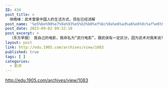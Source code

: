 ```yaml
---
ID: 434
post_title: >
  徐皓峰：武术曾是中国人的生活方式，现在已经消解
post_name: '%e5%be%90%e7%9a%93%e5%b3%b0%ef%bc%9a%e6%ad%a6%e6%9c%af%e6%9b%be%e6%98%af%e4%b8%ad%e5%9b%bd%e4%ba%ba%e7%9a%84%e7%94%9f%e6%b4%bb%e6%96%b9%e5%bc%8f%ef%bc%8c%e7%8e%b0%e5%9c%a8%e5%b7%b2%e7%bb%8f%e6%b6%88'
post_date: 2023-09-02 09:32:18
post_excerpt: >
  （东方早报）　我自己的电影，我命名为“武行电影”，跟武侠有一定区分，因为武术对我来说不是一种想象，而是一个具体的、实在的行业，我接触过的武林人物是真实的、在城市里定居的，武功招数是有渊源的，是一个实在的行业，按照规矩、按照人情运作，但我还是需要培养自己的观众。
layout: post
link: http://edu.1905.com/archives/view/1083
published: true
tags: [ ]
categories:
  - 影评
---
```

http://edu.1905.com/archives/view/1083